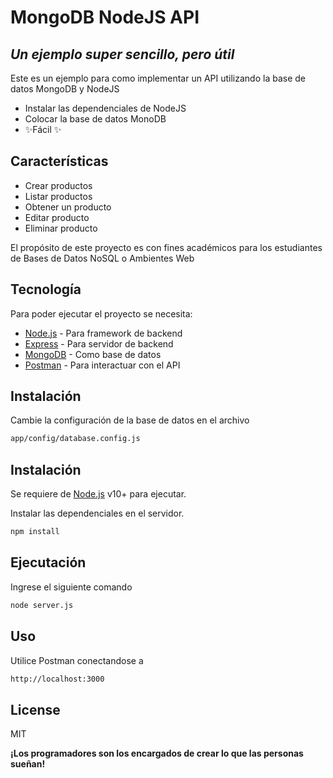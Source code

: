 # MongoDB NodeJS API

## _Un ejemplo super sencillo, pero útil_

Este es un ejemplo para como implementar un API utilizando la base de datos MongoDB y NodeJS

- Instalar las dependenciales de NodeJS
- Colocar la base de datos MonoDB
- ✨Fácil ✨

## Características

- Crear productos
- Listar productos
- Obtener un producto
- Editar producto
- Eliminar producto

El propósito de este proyecto es con fines académicos para los estudiantes de Bases de Datos NoSQL o Ambientes Web

## Tecnología

Para poder ejecutar el proyecto se necesita:

- [Node.js] - Para framework de backend
- [Express] - Para servidor de backend
- [MongoDB] - Como base de datos
- [Postman] - Para interactuar con el API

## Instalación

Cambie la configuración de la base de datos en el archivo

```sh
app/config/database.config.js
```

## Instalación

Se requiere de [Node.js](https://nodejs.org/) v10+ para ejecutar.

Instalar las dependenciales en el servidor.

```sh
npm install
```

## Ejecutación

Ingrese el siguiente comando

```sh
node server.js
```

## Uso

Utilice Postman conectandose a

```sh
http://localhost:3000
```

## License

MIT

**¡Los programadores son los encargados de crear lo que las personas sueñan!**

[//]: # "Estas son las referencias del proyecto"
[node.js]: https://nodejs.org
[express]: https://expressjs.com
[mongodb]: https://www.mongodb.com/es/cloud
[postman]: https://www.postman.com/
